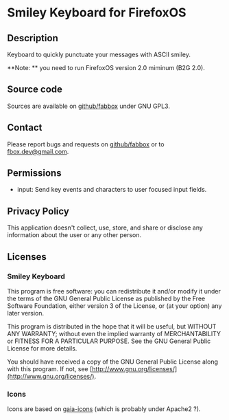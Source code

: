 Smiley Keyboard for FirefoxOS
=============================

Description
-----------
Keyboard to quickly punctuate your messages with ASCII smiley.

**Note: ** you need to run FirefoxOS version 2.0 miminum (B2G 2.0).



Source code
-----------
Sources are available on [github/fabbox](https://github.com/fabbox/smileykb) under GNU GPL3.

Contact
--------
Please report bugs and requests on
[github/fabbox](https://github.com/fabbox/ArchWiki-Viewer) or to
<fbox.dev@gmail.com>.

Permissions
-----------

* input: Send key events and characters to user focused input fields.

Privacy Policy
--------------

This application doesn't collect, use, store, and share or disclose any
information about the user or any other person.

Licenses
--------

### Smiley Keyboard

This program is free software: you can redistribute it and/or modify
it under the terms of the GNU General Public License as published by
the Free Software Foundation, either version 3 of the License, or
(at your option) any later version.

This program is distributed in the hope that it will be useful,
but WITHOUT ANY WARRANTY; without even the implied warranty of
MERCHANTABILITY or FITNESS FOR A PARTICULAR PURPOSE. See the
GNU General Public License for more details.

You should have received a copy of the GNU General Public License
along with this program.  If not, see [http://www.gnu.org/licenses/](http://www.gnu.org/licenses/).

### Icons
Icons are based on [gaia-icons](https://github.com/gaia-components/gaia-icons) (which is probably
under Apache2 ?).
